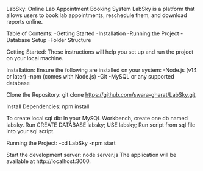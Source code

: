 LabSky: Online Lab Appointment Booking System
LabSky is a platform that allows users to book lab appointments, reschedule them, and download reports online.

Table of Contents:
-Getting Started
-Installation
-Running the Project
-Database Setup
-Folder Structure

Getting Started:
These instructions will help you set up and run the project on your local machine.

Installation:
Ensure the following are installed on your system:
-Node.js (v14 or later)
-npm (comes with Node.js)
-Git
-MySQL or any supported database

Clone the Repository:
git clone https://github.com/swara-gharat/LabSky.git

Install Dependencies:
npm install

To create local sql db:
In your MySQL Workbench, create one db named labsky.
Run 
CREATE DATABASE labsky;
USE labsky;
Run script from sql file into your sql script.

Running the Project:
-cd LabSky
-npm start

Start the development server:
node server.js
The application will be available at http://localhost:3000.



